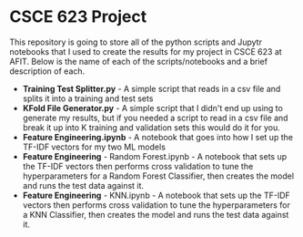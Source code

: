 <h1>CSCE 623 Project</h2>

This repository is going to store all of the python scripts and Jupytr notebooks that I used to create the results for my project in CSCE 623 at AFIT. Below is the name of each of the scripts/notebooks and a brief description of each. 

* **Training Test Splitter.py** - A simple script that reads in a csv file and splits it into a training and test sets
* **KFold File Generator.py** - A simple script that I didn't end up using to generate my results, but if you needed a script to read in a csv file and break it up into K training and validation sets this would do it for you. 
* **Feature Engineering.ipynb** - A notebook that goes into how I set up the TF-IDF vectors for my two ML models
* **Feature Engineering** - Random Forest.ipynb - A notebook that sets up the TF-IDF vectors then performs cross validation to tune the hyperparameters for a Random Forest Classifier, then creates the model and runs the test data against it. 
* **Feature Engineering** - KNN.ipynb - A notebook that sets up the TF-IDF vectors then performs cross validation to tune the hyperparameters for a KNN Classifier, then creates the model and runs the test data against it.
